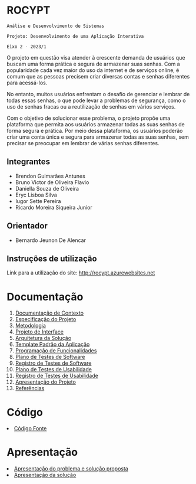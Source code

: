 # ROCYPT

`Análise e Desenvolvimento de Sistemas`

`Projeto: Desenvolvimento de uma Aplicação Interativa`

`Eixo 2 - 2023/1`

<p>O projeto em questão visa atender à crescente demanda de usuários que buscam uma forma prática e segura de armazenar suas senhas. Com a popularidade cada vez maior do uso da internet e de serviços online, é comum que as pessoas precisem criar diversas contas e senhas diferentes para acessá-los.</p>
<p>No entanto, muitos usuários enfrentam o desafio de gerenciar e lembrar de todas essas senhas, o que pode levar a problemas de segurança, como o uso de senhas fracas ou a reutilização de senhas em vários serviços.</p>
<p>Com o objetivo de solucionar esse problema, o projeto propõe uma plataforma que permita aos usuários armazenar todas as suas senhas de forma segura e prática. Por meio dessa plataforma, os usuários poderão criar uma conta única e segura para armazenar todas as suas senhas, sem precisar se preocupar em lembrar de várias senhas diferentes.</p>

## Integrantes

* Brendon Guimarães Antunes 
* Bruno Victor de Oliveira Flavio
* Daniella Souza de Oliveira
* Eryc Lisboa Silva 
* Iugor Sette Pereira
* Ricardo Moreira Siqueira Junior

## Orientador

* Bernardo Jeunon De Alencar

## Instruções de utilização

Link para a utilização do site: http://rocypt.azurewebsites.net

# Documentação

<ol>
<li><a href="docs/01-Documentação de Contexto.md"> Documentação de Contexto</a></li>
<li><a href="docs/02-Especificação do Projeto.md"> Especificação do Projeto</a></li>
<li><a href="docs/03-Metodologia.md"> Metodologia</a></li>
<li><a href="docs/04-Projeto de Interface.md"> Projeto de Interface</a></li>
<li><a href="docs/05-Arquitetura da Solução.md"> Arquitetura da Solução</a></li>
<li><a href="docs/06-Template Padrão da Aplicação.md"> Template Padrão da Aplicação</a></li>
<li><a href="docs/07-Programação de Funcionalidades.md"> Programação de Funcionalidades</a></li>
<li><a href="docs/08-Plano de Testes de Software.md"> Plano de Testes de Software</a></li>
<li><a href="docs/09-Registro de Testes de Software.md"> Registro de Testes de Software</a></li>
<li><a href="docs/10-Plano de Testes de Usabilidade.md"> Plano de Testes de Usabilidade</a></li>
<li><a href="docs/11-Registro de Testes de Usabilidade.md"> Registro de Testes de Usabilidade</a></li>
<li><a href="docs/12-Apresentação do Projeto.md"> Apresentação do Projeto</a></li>
<li><a href="docs/13-Referências.md"> Referências</a></li>
</ol>

# Código

<li><a href="src/README.md"> Código Fonte</a></li>

# Apresentação

<li><a href="https://www.youtube.com/embed/enLWnSjQ5Cc">Apresentação do problema e solução proposta</a></li>
<li><a href="presentation/README.md"> Apresentação da solução</a></li>

